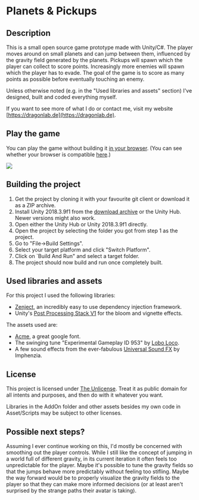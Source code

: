 # Planets & Pickups

## Description

This is a small open source game prototype made with Unity/C#. The player moves around on small planets and can jump between them, influenced by the gravity field generated by the planets. Pickups will spawn which the player can collect to score points. Increasingly more enemies will spawn which the player has to evade. The goal of the game is to score as many points as possible before eventually touching an enemy.

Unless otherwise noted (e.g. in the "Used libraries and assets" section) I've designed, built and coded everything myself.

If you want to see more of what I do or contact me, visit my website [https://dragonlab.de](https://dragonlab.de).

## Play the game

You can play the game without building it [in your browser](https://dragonlab.de/projects/PlanetsAndPickups/). (You can see whether your browser is compatible [here](https://docs.unity3d.com/Manual/webgl-browsercompatibility.html).)

<img src="https://dragonlab.de/projects/PlanetsAndPickups/gameplay.gif"/>

## Building the project

1. Get the project by cloning it with your favourite git client or download it as a ZIP archive.
2. Install Unity 2018.3.9f1 from the [download archive](https://unity3d.com/get-unity/download/archive) or the Unity Hub. Newer versions might also work.
3. Open either the Unity Hub or Unity 2018.3.9f1 directly.
4. Open the project by selecting the folder you got from step 1 as the project.
5. Go to "File->Build Settings".
6. Select your target platform and click "Switch Platform".
7. Click on `Build And Run" and select a target folder.
8. The project should now build and run once completely built.

## Used libraries and assets

For this project I used the following libraries:
- [Zenject](https://github.com/modesttree/Zenject), an incredibly easy to use dependency injection framework.
- Unity's [Post Processing Stack V1](https://assetstore.unity.com/packages/essentials/post-processing-stack-83912) for the bloom and vignette effects.

The assets used are:
- [Acme](https://fonts.google.com/specimen/Acme?selection.family=Acme), a great google font.
- The swinging tune "Experimental Gameplay ID 953" by [Lobo Loco](http://freemusicarchive.org/music/Lobo_Loco).
- A few sound effects from the ever-fabulous [Universal Sound FX](https://www.imphenzia.com/universal-sound-fx) by Imphenzia.

## License

This project is licensed under [The Unlicense](https://github.com/TobiasWehrum/planets-and-pickups/blob/master/LICENSE). Treat it as public domain for all intents and purposes, and then do with it whatever you want.

Libraries in the AddOn folder and other assets besides my own code in Asset/Scripts may be subject to other licenses.

## Possible next steps?

Assuming I ever continue working on this, I'd mostly be concerned with smoothing out the player controls. While I still like the concept of jumping in a world full of different gravity, in its current iteration it often feels too unpredictable for the player. Maybe it's possible to tune the gravity fields so that the jumps behave more predictably without feeling too stifling. Maybe the way forward would be to properly visualize the gravity fields to the player so that they can make more informed decisions (or at least aren't surprised by the strange paths their avatar is taking).